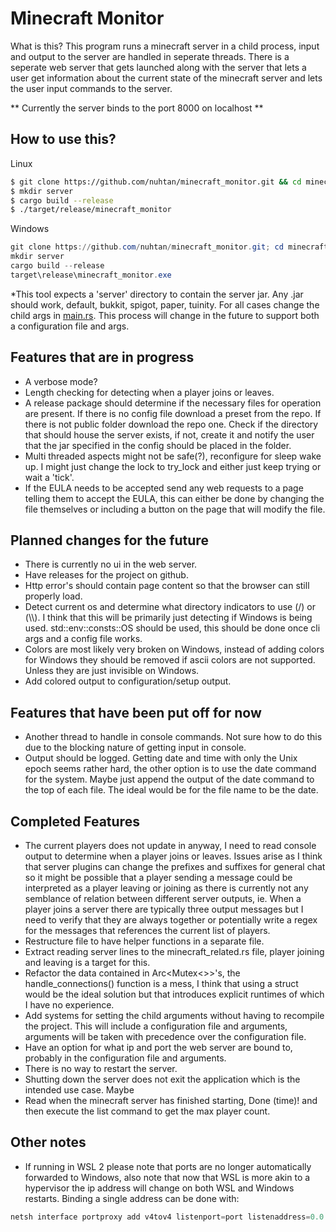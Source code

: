 # Minecraft Monitor

What is this? This program runs a minecraft server in a child process, input and output to the server are handled in seperate threads. There is a seperate web server that gets launched along with the server that lets a user get information about the current state of the minecraft server and lets the user input commands to the server.

** Currently the server binds to the port 8000 on localhost **

## How to use this?
Linux
```bash
$ git clone https://github.com/nuhtan/minecraft_monitor.git && cd minecraft_monitor
$ mkdir server
$ cargo build --release
$ ./target/release/minecraft_monitor
```

Windows
```powershell
git clone https://github.com/nuhtan/minecraft_monitor.git; cd minecraft_monitor
mkdir server
cargo build --release
target\release\minecraft_monitor.exe
```
\*This tool expects a 'server' directory to contain the server jar. Any .jar should work, default, bukkit, spigot, paper, tuinity. For all cases change the child args in [main.rs](src/main.rs). This process will change in the future to support both a configuration file and args.

## Features that are in progress
- A verbose mode?
- Length checking for detecting when a player joins or leaves.
- A release package should determine if the necessary files for operation are present. If there is no config file download a preset from the repo. If there is not public folder download the repo one. Check if the directory that should house the server exists, if not, create it and notify the user that the jar specified in the config should be placed in the folder.
- Multi threaded aspects might not be safe(?), reconfigure for sleep wake up. I might just change the lock to try_lock and either just keep trying or wait a 'tick'.
- If the EULA needs to be accepted send any web requests to a page telling them to accept the EULA, this can either be done by changing the file themselves or including a button on the page that will modify the file.

## Planned changes for the future
- There is currently no ui in the web server.
- Have releases for the project on github.
- Http error's should contain page content so that the browser can still properly load.
- Detect current os and determine what directory indicators to use (/) or (\\\\). I think that this will be primarily just detecting if Windows is being used. std::env::consts::OS should be used, this should be done once cli args and a config file works.
- Colors are most likely very broken on Windows, instead of adding colors for Windows they should be removed if ascii colors are not supported. Unless they are just invisible on Windows.
- Add colored output to configuration/setup output.

## Features that have been put off for now
- Another thread to handle in console commands. Not sure how to do this due to the blocking nature of getting input in console.
- Output should be logged. Getting date and time with only the Unix epoch seems rather hard, the other option is to use the date command for the system. Maybe just append the output of the date command to the top of each file. The ideal would be for the file name to be the date.

## Completed Features
- The current players does not update in anyway, I need to read console output to determine when a player joins or leaves. Issues arise as I think that server plugins can change the prefixes and suffixes for general chat so it might be possible that a player sending a message could be interpreted as a player leaving or joining as there is currently not any semblance of relation between different server outputs, ie. When a player joins a server there are typically three output messages but I need to verify that they are always together or potentially write a regex for the messages that references the current list of players.
- Restructure file to have helper functions in a separate file.
- Extract reading server lines to the minecraft_related.rs file, player joining and leaving is a target for this.
- Refactor the data contained in Arc<Mutex<>>'s, the handle_connections() function is a mess, I think that using a struct would be the ideal solution but that introduces explicit runtimes of which I have no experience.
- Add systems for setting the child arguments without having to recompile the project. This will include a configuration file and arguments, arguments will be taken with precedence over the configuration file.
- Have an option for what ip and port the web server are bound to, probably in the configuration file and arguments.
- There is no way to restart the server.
- Shutting down the server does not exit the application which is the intended use case. Maybe
- Read when the minecraft server has finished starting, Done (time)! and then execute the list command to get the max player count.

## Other notes
- If running in WSL 2 please note that ports are no longer automatically forwarded to Windows, also note that now that WSL is more akin to a hypervisor the ip address will change on both WSL and Windows restarts. Binding a single address can be done with: 
```powershell
netsh interface portproxy add v4tov4 listenport=port listenaddress=0.0.0.0 connectport=port connectaddress=WSLAddress
```